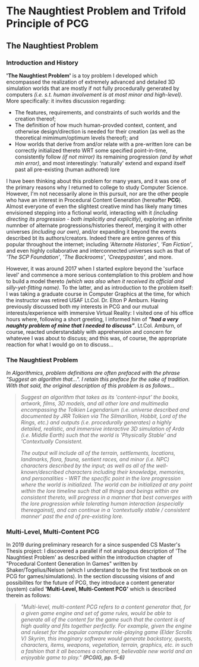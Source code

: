 # The Naughtiest Problem and Trifold Principle of PCG

## The Naughtiest Problem

### Introduction and History

**'The Naughtiest Problem'** is a toy problem I developed which encompassed the realization of extremely advanced and detailed 3D simulation worlds that are mostly if not fully procedurally generated by computers *(i.e. s.t. human involvement is at most minor and high-level)*. More specifically: it invites discussion regarding:
* The features, requirements, and constraints of such worlds and the creation thereof; 
* The definition of how much human-provded context, content, and otherwise design/direction is needed for their creation (as well as the theoretical mimimum/optimum levels thereof); and
* How worlds that derive from and/or relate with a pre-written lore can be correctly initialized thereto WRT some specified point-in-time, consistently follow *(if not mirror)* its remaining progression *(and by what min error)*, and most interestingly: 'naturally' extend and expand itself past all pre-existing (human authored) lore

I have been thinking about this problem for many years, and it was one of the primary reasons why I returned to college to study Computer Science. However, I'm not necessarily alone in this pursuit, nor are the other people who have an interest in Procedural Content Generation (hereafter **PCG**). Almost everyone of even the slightest creative mind has likely many times envisioned stepping into a fictional world, interacting with it *(including directing its progression - both implicitly and explicitly)*, exploring an infinite numnber of alternate progressions/histories thereof, merging it with other universes *(including our own)*, and/or expanding it beyond the events described bt its authors/creators. Indeed there are entire genres of this popular throughout the internet; including *'Alternate Histories'*, *'Fan Fiction'*, and even highly collaborative and interconnected universes such as that of *'The SCP Foundation'*, *'The Backrooms'*, *'Creepypastas'*, and more.

However, it was around 2017 when I started explore beyond the 'surface level' and commence a more serious contemplation to this problem and how to build a model thereto *(which was also when it received its official and silly-yet-fitting name)*. To the latter, and as introduction to the problem itself: I was taking a graduate course in Computer Graphics at the time, for which the instructor was retired USAF Lt.Col. Dr. Elton P Amburn. Having previously discussed both my interests in PCG and our mutual interests/experience with immersive Virtual Reality: I visited one of his office hours where, following a short greeting, I informed him of ***"had a very naughty problem of mine that I needed to discuss"***. Lt.Col. Amburn, of course, reacted understandably with apprehension and concern for whatevee I was about to discuss; and this was, of course, the appropriate reaction for what I would go on to discuss...

### The Naughtiest Problem

*In Algorithmics, problem definitions are often prefaced with the phrase "Suggest an algorithm that…". I retain this preface for the sake of tradition. With that said, the original description of this problem is as follows…*

> *Suggest an algorithm that takes as its 'content-input' the books, artwork, films, 3D models, and all other lore and multimedia encompassing the Tolkien Legendarium (i.e. universe described and documented by JRR Tolkien via The Silmarillion, Hobbit, Lord of the Rings, etc.) and outputs (i.e. procedurally generates) a highly detailed, realistic, and immersive interactive 3D simulation of Arda (i.e. Middle Earth) such that the world is 'Physically Stable' and 'Contextually Consistent.*
>
> *The output will include all of the terrain, settlements, locations, landmarks, flora, fauna, sentient races, and minor (i.e. NPC) characters described by the input; as well as all of the well-known/described characters including their knowledge, memories, and personalities - WRT the specific point in the lore progression where the world is initialized. The world can be initialized at any point within the lore timeline such that all things and beings within are consistent thereto, will progress in a manner that best converges with the lore progression while tolerating human interaction (especially thereagainst), and can continue in a 'contextually stable / consistent manner' past the end of pre-existing lore.*

### Multi-Level, Multi-Content PCG

In 2019 during preliminary research for a since suspended CS Master's Thesis project: I discovered a parallel if not analogous description of 'The Naughtiest Problem' as described within the introduction chapter of "Procedural Content Generation In Games" written by Shaker/Togelius/Nelson (which I understand to be the first textbook on on PCG for games/simulations). In the section discussing visions of and possibilites for the future of PCG, they introduce a content generator (system) called **'Multi-Level, Multi-Content PCG'** which is described therein as follows:

> *"Multi-level, multi-content PCG refers to a content generator that, for a given game engine and set of game rules, would be able to generate all of the content for the game such that the content is of high quality and fits together perfectly. For example, given the engine and ruleset for the popular computer role-playing game (Elder Scrolls V) Skyrim, this imaginary software would generate backstory, quests, characters, items, weapons, vegetation, terrain, graphics, etc. in such a fashion that it all becomes a coherent, believable new world and an enjoyable game to play." **(PCGIG, pp. 5-6)***


